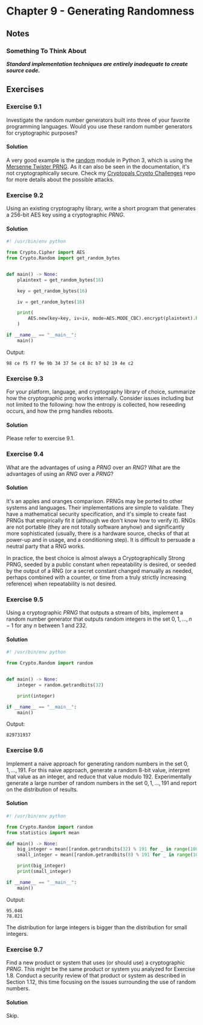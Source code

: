 # Chapter 9 - Generating Randomness

## Notes

### Something To Think About

***Standard implementation techniques are entirely inadequate to create source code.***

## Exercises

### Exercise 9.1

Investigate the random number generators built into three of your favorite programming languages. Would you use these random number generators for cryptographic purposes?

#### Solution

A very good example is the [random](https://docs.python.org/3/library/random.html) module in Python 3, which is using the [Mersenne Twister PRNG](https://dl.acm.org/doi/10.1145/272991.272995). As it can also be seen in the documentation, it's not cryptographically secure. Check my [Cryptopals Crypto Challenges](https://github.com/Skrekulko/cryptopals-crypto-challenges/tree/main/cryptopals/s03/c23) repo for more details about the possible attacks.

### Exercise 9.2

Using an existing cryptography library, write a short program that generates a 256-bit AES key using a cryptographic *PRNG*.

#### Solution

```python
#! /usr/bin/env python

from Crypto.Cipher import AES
from Crypto.Random import get_random_bytes


def main() -> None:
    plaintext = get_random_bytes(16)

    key = get_random_bytes(16)

    iv = get_random_bytes(16)

    print(
        AES.new(key=key, iv=iv, mode=AES.MODE_CBC).encrypt(plaintext).hex(" ")
    )

if __name__ == "__main__":
    main()
```

Output:

```
98 ce f5 f7 9e 9b 34 37 5e c4 8c b7 b2 19 4e c2
```

### Exercise 9.3

For your platform, language, and cryptography library of choice, summarize how the cryptographic prng works internally. Consider issues including but not limited to the following: how the entropy is collected, how reseeding occurs, and how the prng handles reboots.

#### Solution

Please refer to exercise 9.1.

### Exercise 9.4

What are the advantages of using a *PRNG* over an *RNG*? What are the advantages of using an *RNG* over a *PRNG*?

#### Solution

It's an apples and oranges comparison. PRNGs may be ported to other systems and languages. Their implementations are simple to validate. They have a mathematical security specification, and it's simple to create fast PRNGs that empirically fit it (although we don't know how to verify it). RNGs are not portable (they are not totally software anyhow) and significantly more sophisticated (usually, there is a hardware source, checks of that at power-up and in usage, and a conditioning step). It is difficult to persuade a neutral party that a RNG works.

In practice, the best choice is almost always a Cryptographically Strong PRNG, seeded by a public constant when repeatability is desired, or seeded by the output of a RNG (or a secret constant changed manually as needed, perhaps combined with a counter, or time from a truly strictly increasing reference) when repeatability is not desired.

### Exercise 9.5

Using a cryptographic *PRNG* that outputs a stream of bits, implement a random number generator that outputs random integers in the set $0,1,...,n-1$ for any $n$ between 1 and 232.

#### Solution

```python
#! /usr/bin/env python

from Crypto.Random import random


def main() -> None:
    integer = random.getrandbits(32)

    print(integer)

if __name__ == "__main__":
    main()
```

Output:

```
829731937
```

### Exercise 9.6

Implement a naive approach for generating random numbers in the set $0,1,...,191$. For this naive approach, generate a random 8-bit value, interpret that value as an integer, and reduce that value modulo 192. Experimentally generate a large number of random numbers in the set $0,1,...,191$ and report on the distribution of results.

#### Solution

```python
#! /usr/bin/env python

from Crypto.Random import random
from statistics import mean

def main() -> None:
    big_integer = mean([random.getrandbits(32) % 191 for _ in range(1000)])
    small_integer = mean([random.getrandbits(8) % 191 for _ in range(1000)])

    print(big_integer)
    print(small_integer)

if __name__ == "__main__":
    main()
```

Output:

```
95.046
78.821
```

The distribution for large integers is bigger than the distribution for small integers.

### Exercise 9.7

Find a new product or system that uses (or should use) a cryptographic *PRNG*. This might be the same product or system you analyzed for Exercise 1.8. Conduct a security review of that product or system as described in Section 1.12, this time focusing on the issues surrounding the use of random numbers.

#### Solution

Skip.
